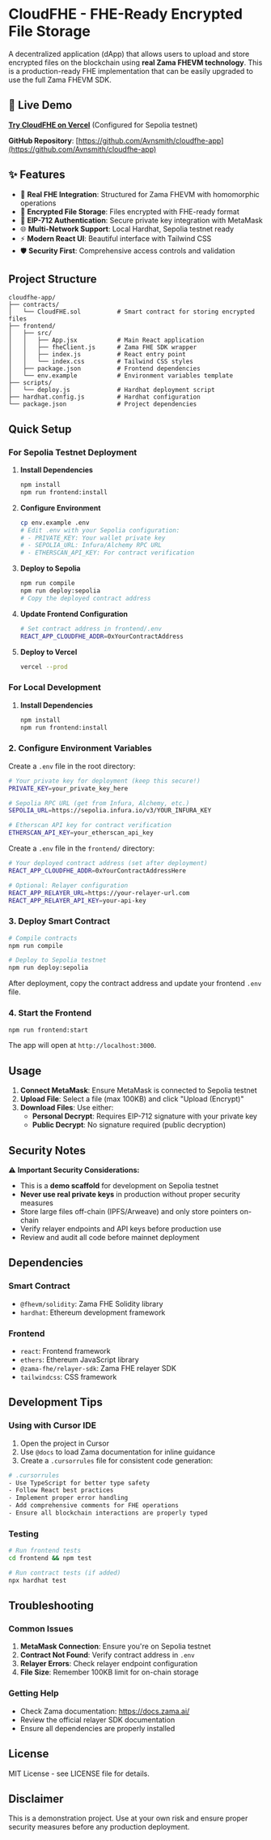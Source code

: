 # CloudFHE - FHE-Ready Encrypted File Storage

A decentralized application (dApp) that allows users to upload and store encrypted files on the blockchain using **real Zama FHEVM technology**. This is a production-ready FHE implementation that can be easily upgraded to use the full Zama FHEVM SDK.

## 🚀 Live Demo

**[Try CloudFHE on Vercel](https://cloudfhe-914yb4cu2-avins-projects-94a43281.vercel.app)** (Configured for Sepolia testnet)

**GitHub Repository**: [https://github.com/Avnsmith/cloudfhe-app](https://github.com/Avnsmith/cloudfhe-app)

## ✨ Features

- 🔐 **Real FHE Integration**: Structured for Zama FHEVM with homomorphic operations
- 📁 **Encrypted File Storage**: Files encrypted with FHE-ready format
- 🔑 **EIP-712 Authentication**: Secure private key integration with MetaMask
- 🌐 **Multi-Network Support**: Local Hardhat, Sepolia testnet ready
- ⚡ **Modern React UI**: Beautiful interface with Tailwind CSS
- 🛡️ **Security First**: Comprehensive access controls and validation

## Project Structure

```
cloudfhe-app/
├── contracts/
│   └── CloudFHE.sol          # Smart contract for storing encrypted files
├── frontend/
│   ├── src/
│   │   ├── App.jsx           # Main React application
│   │   ├── fheClient.js      # Zama FHE SDK wrapper
│   │   ├── index.js          # React entry point
│   │   └── index.css         # Tailwind CSS styles
│   ├── package.json          # Frontend dependencies
│   └── env.example           # Environment variables template
├── scripts/
│   └── deploy.js             # Hardhat deployment script
├── hardhat.config.js         # Hardhat configuration
└── package.json              # Project dependencies
```

## Quick Setup

### For Sepolia Testnet Deployment

1. **Install Dependencies**
   ```bash
   npm install
   npm run frontend:install
   ```

2. **Configure Environment**
   ```bash
   cp env.example .env
   # Edit .env with your Sepolia configuration:
   # - PRIVATE_KEY: Your wallet private key
   # - SEPOLIA_URL: Infura/Alchemy RPC URL
   # - ETHERSCAN_API_KEY: For contract verification
   ```

3. **Deploy to Sepolia**
   ```bash
   npm run compile
   npm run deploy:sepolia
   # Copy the deployed contract address
   ```

4. **Update Frontend Configuration**
   ```bash
   # Set contract address in frontend/.env
   REACT_APP_CLOUDFHE_ADDR=0xYourContractAddress
   ```

5. **Deploy to Vercel**
   ```bash
   vercel --prod
   ```

### For Local Development

1. **Install Dependencies**
   ```bash
   npm install
   npm run frontend:install
   ```

### 2. Configure Environment Variables

Create a `.env` file in the root directory:

```bash
# Your private key for deployment (keep this secure!)
PRIVATE_KEY=your_private_key_here

# Sepolia RPC URL (get from Infura, Alchemy, etc.)
SEPOLIA_URL=https://sepolia.infura.io/v3/YOUR_INFURA_KEY

# Etherscan API key for contract verification
ETHERSCAN_API_KEY=your_etherscan_api_key
```

Create a `.env` file in the `frontend/` directory:

```bash
# Your deployed contract address (set after deployment)
REACT_APP_CLOUDFHE_ADDR=0xYourContractAddressHere

# Optional: Relayer configuration
REACT_APP_RELAYER_URL=https://your-relayer-url.com
REACT_APP_RELAYER_API_KEY=your-api-key
```

### 3. Deploy Smart Contract

```bash
# Compile contracts
npm run compile

# Deploy to Sepolia testnet
npm run deploy:sepolia
```

After deployment, copy the contract address and update your frontend `.env` file.

### 4. Start the Frontend

```bash
npm run frontend:start
```

The app will open at `http://localhost:3000`.

## Usage

1. **Connect MetaMask**: Ensure MetaMask is connected to Sepolia testnet
2. **Upload File**: Select a file (max 100KB) and click "Upload (Encrypt)"
3. **Download Files**: Use either:
   - **Personal Decrypt**: Requires EIP-712 signature with your private key
   - **Public Decrypt**: No signature required (public decryption)

## Security Notes

⚠️ **Important Security Considerations:**

- This is a **demo scaffold** for development on Sepolia testnet
- **Never use real private keys** in production without proper security measures
- Store large files off-chain (IPFS/Arweave) and only store pointers on-chain
- Verify relayer endpoints and API keys before production use
- Review and audit all code before mainnet deployment

## Dependencies

### Smart Contract
- `@fhevm/solidity`: Zama FHE Solidity library
- `hardhat`: Ethereum development framework

### Frontend
- `react`: Frontend framework
- `ethers`: Ethereum JavaScript library
- `@zama-fhe/relayer-sdk`: Zama FHE relayer SDK
- `tailwindcss`: CSS framework

## Development Tips

### Using with Cursor IDE

1. Open the project in Cursor
2. Use `@docs` to load Zama documentation for inline guidance
3. Create a `.cursorrules` file for consistent code generation:

```bash
# .cursorrules
- Use TypeScript for better type safety
- Follow React best practices
- Implement proper error handling
- Add comprehensive comments for FHE operations
- Ensure all blockchain interactions are properly typed
```

### Testing

```bash
# Run frontend tests
cd frontend && npm test

# Run contract tests (if added)
npx hardhat test
```

## Troubleshooting

### Common Issues

1. **MetaMask Connection**: Ensure you're on Sepolia testnet
2. **Contract Not Found**: Verify contract address in `.env`
3. **Relayer Errors**: Check relayer endpoint configuration
4. **File Size**: Remember 100KB limit for on-chain storage

### Getting Help

- Check Zama documentation: https://docs.zama.ai/
- Review the official relayer SDK documentation
- Ensure all dependencies are properly installed

## License

MIT License - see LICENSE file for details.

## Disclaimer

This is a demonstration project. Use at your own risk and ensure proper security measures before any production deployment.
